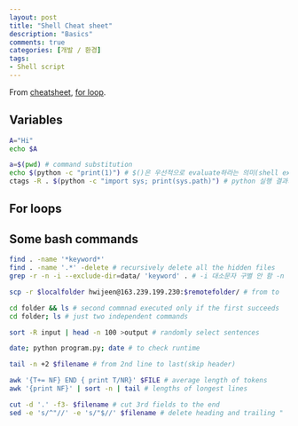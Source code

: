 ```yaml
---
layout: post
title: "Shell Cheat sheet"
description: "Basics"
comments: true
categories: [개발 / 환경]
tags:
- Shell script
---
```


From [cheatsheet](https://devhints.io/bash), [for loop](https://www.cyberciti.biz/faq/bash-for-loop/).

## Variables

```bash
A="Hi"
echo $A

a=$(pwd) # command substitution
echo $(python -c "print(1)") # $()은 우선적으로 evaluate하라는 의미(shell execution)
ctags -R . $(python -c "import sys; print(sys.path)") # python 실행 결과가 커맨드로 입력됨
```



## For loops





## Some bash commands

```bash
find . -name '*keyword*'
find . -name '.*' -delete # recursively delete all the hidden files
grep -r -n -i --exclude-dir=data/ 'keyword' . # -i 대소문자 구별 안 함 -n line number

scp -r $localfolder hwijeen@163.239.199.230:$remotefolder/ # from to

cd folder && ls # second commnad executed only if the first succeeds
cd folder; ls # just two independent commands

sort -R input | head -n 100 >output # randomly select sentences

date; python program.py; date # to check runtime

tail -n +2 $filename # from 2nd line to last(skip header)

awk '{T+= NF} END { print T/NR}' $FILE # average length of tokens 
awk '{print NF}' | sort -n | tail # lengths of longest lines

cut -d '.' -f3- $filename # cut 3rd fields to the end
sed -e 's/^"//' -e 's/"$//' $filename # delete heading and trailing "
```

